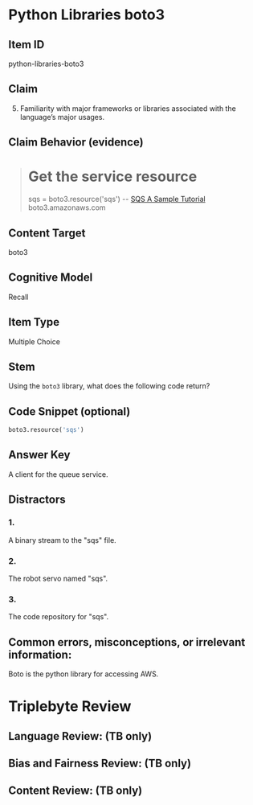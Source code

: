 # Python Libraries boto3

## Item ID
python-libraries-boto3

## Claim
5. Familiarity with major frameworks or libraries associated with the language’s major usages.

## Claim Behavior (evidence)
>    # Get the service resource
>    sqs = boto3.resource('sqs')
> -- [SQS A Sample Tutorial](https://boto3.amazonaws.com/v1/documentation/api/latest/guide/sqs.html#sending-messages) boto3.amazonaws.com

## Content Target
boto3

## Cognitive Model
Recall

## Item Type
Multiple Choice

## Stem
Using the `boto3` library, what does the following code return?

## Code Snippet (optional)
```python
boto3.resource('sqs')
```

## Answer Key
A client for the queue service.

## Distractors

### 1.
A binary stream to the "sqs" file.

### 2.
The robot servo named "sqs".

### 3.
The code repository for "sqs".

## Common errors, misconceptions, or irrelevant information:

Boto is the python library for accessing AWS.

# Triplebyte Review


## Language Review: (TB only)


## Bias and Fairness Review: (TB only)


## Content Review: (TB only)

